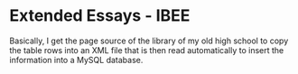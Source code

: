 # Extended Essays - IBEE

<!--Check http://javiercejudo.com/ee-import for more information and
http://javiercejudo.kodingen.com/ibee for some interesting visualization
from the data.-->

Basically, I get the page source of the library of my old high school to copy
the table rows into an XML file that is then read automatically to insert the
information into a MySQL database.
